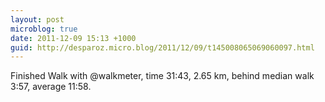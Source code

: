 ```yaml
---
layout: post
microblog: true
date: 2011-12-09 15:13 +1000
guid: http://desparoz.micro.blog/2011/12/09/t145008065069060097.html
---
```

Finished Walk with @walkmeter, time 31:43, 2.65 km, behind median walk 3:57, average 11:58.
